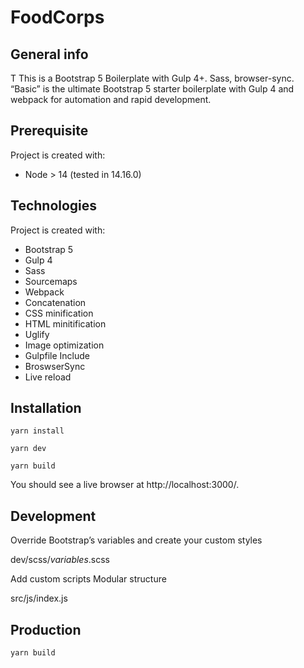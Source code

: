 
# FoodCorps


## General info
T
This is a Bootstrap 5 Boilerplate with Gulp 4+. Sass, browser-sync.
“Basic” is the ultimate Bootstrap 5 starter boilerplate with Gulp 4 and webpack for automation and rapid development.

## Prerequisite
Project is created with:
* Node > 14 (tested in 14.16.0)

## Technologies
Project is created with:
* Bootstrap 5
* Gulp 4
* Sass
* Sourcemaps
* Webpack
* Concatenation
* CSS minification
* HTML minitification
* Uglify
* Image optimization
* Gulpfile Include
* BroswserSync
* Live reload


  

## Installation
```
yarn install
```

```
yarn dev
```

```
yarn build
```


You should see a live browser at http://localhost:3000/.

## Development
Override Bootstrap’s variables and create your custom styles

dev/scss/_variables_.scss


Add custom scripts Modular structure

src/js/index.js



## Production

```
yarn build
```
